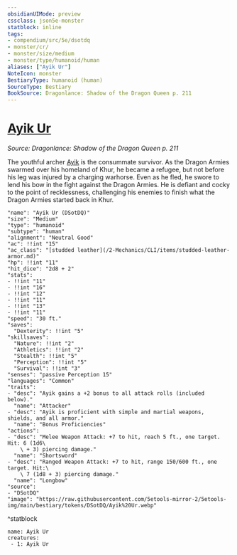 ```yaml
---
obsidianUIMode: preview
cssclass: json5e-monster
statblock: inline
tags:
- compendium/src/5e/dsotdq
- monster/cr/
- monster/size/medium
- monster/type/humanoid/human
aliases: ["Ayik Ur"]
NoteIcon: monster
BestiaryType: humanoid (human)
SourceType: Bestiary
BookSource: Dragonlance: Shadow of the Dragon Queen p. 211
---
```

# [Ayik Ur](2-Mechanics/CLI/bestiary/npc/ayik-ur-dsotdq.md)
*Source: Dragonlance: Shadow of the Dragon Queen p. 211*  

The youthful archer [Ayik](/2-Mechanics/CLI/bestiary/npc/ayik-ur-dsotdq.md) is the consummate survivor. As the Dragon Armies swarmed over his homeland of Khur, he became a refugee, but not before his leg was injured by a charging warhorse. Even as he fled, he swore to lend his bow in the fight against the Dragon Armies. He is defiant and cocky to the point of recklessness, challenging his enemies to finish what the Dragon Armies started back in Khur.

```statblock
"name": "Ayik Ur (DSotDQ)"
"size": "Medium"
"type": "humanoid"
"subtype": "human"
"alignment": "Neutral Good"
"ac": !!int "15"
"ac_class": "[studded leather](/2-Mechanics/CLI/items/studded-leather-armor.md)"
"hp": !!int "11"
"hit_dice": "2d8 + 2"
"stats":
- !!int "11"
- !!int "16"
- !!int "12"
- !!int "11"
- !!int "13"
- !!int "11"
"speed": "30 ft."
"saves":
  "Dexterity": !!int "5"
"skillsaves":
  "Nature": !!int "2"
  "Athletics": !!int "2"
  "Stealth": !!int "5"
  "Perception": !!int "5"
  "Survival": !!int "3"
"senses": "passive Perception 15"
"languages": "Common"
"traits":
- "desc": "Ayik gains a +2 bonus to all attack rolls (included below)."
  "name": "Attacker"
- "desc": "Ayik is proficient with simple and martial weapons, shields, and all armor."
  "name": "Bonus Proficiencies"
"actions":
- "desc": "Melee Weapon Attack: +7 to hit, reach 5 ft., one target. Hit: 6 (1d6\
    \ + 3) piercing damage."
  "name": "Shortsword"
- "desc": "Ranged Weapon Attack: +7 to hit, range 150/600 ft., one target. Hit:\
    \ 7 (1d8 + 3) piercing damage."
  "name": "Longbow"
"source":
- "DSotDQ"
"image": "https://raw.githubusercontent.com/5etools-mirror-2/5etools-img/main/bestiary/tokens/DSotDQ/Ayik%20Ur.webp"
```
^statblock

```encounter-table
name: Ayik Ur
creatures:
 - 1: Ayik Ur
```